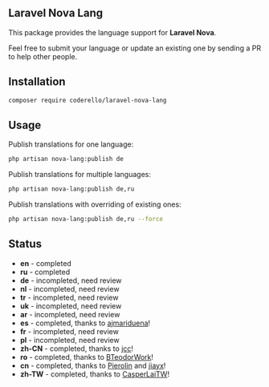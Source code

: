 ## Laravel Nova Lang

This package provides the language support for **Laravel Nova**.

Feel free to submit your language or update an existing one by sending a PR to help other people.

## Installation

```bash
composer require coderello/laravel-nova-lang
```

## Usage

Publish translations for one language:
```bash
php artisan nova-lang:publish de
```

Publish translations for multiple languages:
```bash
php artisan nova-lang:publish de,ru
```

Publish translations with overriding of existing ones:
```bash
php artisan nova-lang:publish de,ru --force
```

## Status 
- **en** - completed
- **ru** - completed
- **de** - incompleted, need review
- **nl** - incompleted, need review
- **tr** - incompleted, need review
- **uk** - incompleted, need review
- **ar** - incompleted, need review
- **es** - completed, thanks to [ajmariduena](https://github.com/ajmariduena)!
- **fr** - incompleted, need review
- **pl** - incompleted, need review
- **zh-CN** - completed, thanks to [jcc](https://github.com/jcc)!
- **ro** - completed, thanks to [BTeodorWork](https://github.com/BTeodorWork)!
- **cn** - completed, thanks to [Pierolin](https://github.com/Pierolin) and [jiayx](https://github.com/jiayx)!
- **zh-TW** - completed, thanks to [CasperLaiTW](https://github.com/CasperLaiTW)!
